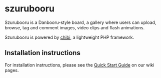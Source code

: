 szurubooru
=====

Szurubooru is a Danbooru-style board, a gallery where users can upload, browse, tag and comment images, video clips and flash animations.

Szurubooru is powered by [chibi](https://github.com/rr-/chibi-core), a lightweight PHP framework.

Installation instructions
-----
For installation instructions, please see the [Quick Start Guide](https://github.com/rr-/booru/wiki#quick-start-guide) on our wiki pages.

